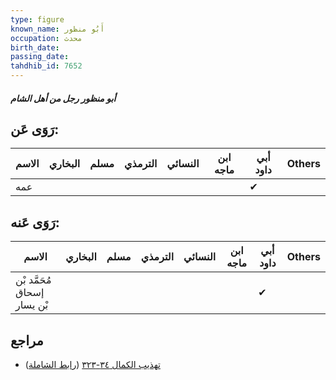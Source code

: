 ```yaml
---
type: figure
known_name: أَبُو منظور
occupation: محدث
birth_date:
passing_date:
tahdhib_id: 7652
---
```

##### أبو منظور رجل من أهل الشام

## رَوَى عَن:
| الاسم | البخاري | مسلم | الترمذي | النسائي | ابن ماجه | أبي داود | Others |
| ----- | ------- | ---- | ------- | ------- | -------- | -------- | ------ |
| عمه   |         |      |         |         |          | ✔        |        |
## رَوَى عَنه:
| الاسم                       | البخاري | مسلم | الترمذي | النسائي | ابن ماجه | أبي داود | Others |
| --------------------------- | ------- | ---- | ------- | ------- | -------- | -------- | ------ |
| مُحَمَّد بْن إسحاق بْن يسار |         |      |         |         |          | ✔        |        |
## مراجع
- [تهذيب الكمال ٣٤-٣٢٣](obsidian://open?vault=Tahdhib-al-Kamal&file=Figures/٧٦٥٢-أبو%20منظور%20رجل%20من%20أهل%20الشام) ([رابط الشاملة](https://shamela.ws/book/3722/18440))